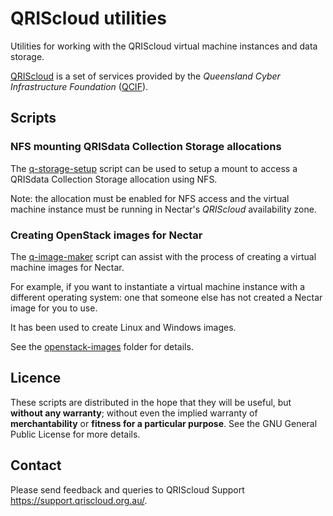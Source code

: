 QRIScloud utilities
===================

Utilities for working with the QRIScloud virtual machine instances and
data storage.

[QRIScloud](https://www.qriscloud.org.au) is a set of services
provided by the _Queensland Cyber Infrastructure Foundation_
([QCIF](http://www.qcif.edu.au)).

Scripts
-------

### NFS mounting QRISdata Collection Storage allocations

The [q-storage-setup](q-storage-setup.md) script can be used
to setup a mount to access a QRISdata Collection Storage allocation
using NFS.

Note: the allocation must be enabled for NFS access and the
virtual machine instance must be running in Nectar's _QRIScloud_
availability zone.

### Creating OpenStack images for Nectar

The [q-image-maker](openstack-images/q-image-maker.md) script can
assist with the process of creating a virtual machine images
for Nectar.

For example, if you want to instantiate a virtual machine instance
with a different operating system: one that someone else has not
created a Nectar image for you to use.

It has been used to create Linux and Windows images.

See the [openstack-images](../../tree/master/openstack-images) folder
for details.

Licence
-------

These scripts are distributed in the hope that they will be useful,
but **without any warranty**; without even the implied warranty of
**merchantability** or **fitness for a particular purpose**.  See the
GNU General Public License for more details.

Contact
-------

Please send feedback and queries to QRIScloud Support
<https://support.qriscloud.org.au/>.
